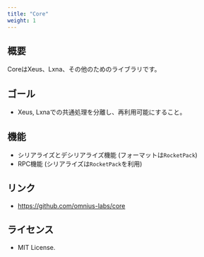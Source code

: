 ```yaml
---
title: "Core"
weight: 1
---
```


## 概要

CoreはXeus、Lxna、その他のためのライブラリです。

## ゴール

- Xeus, Lxnaでの共通処理を分離し、再利用可能にすること。

## 機能

- シリアライズとデシリアライズ機能 (フォーマットは`RocketPack`)
- RPC機能 (シリアライズは`RocketPack`を利用)

## リンク

+ <https://github.com/omnius-labs/core>

## ライセンス

+ MIT License.
